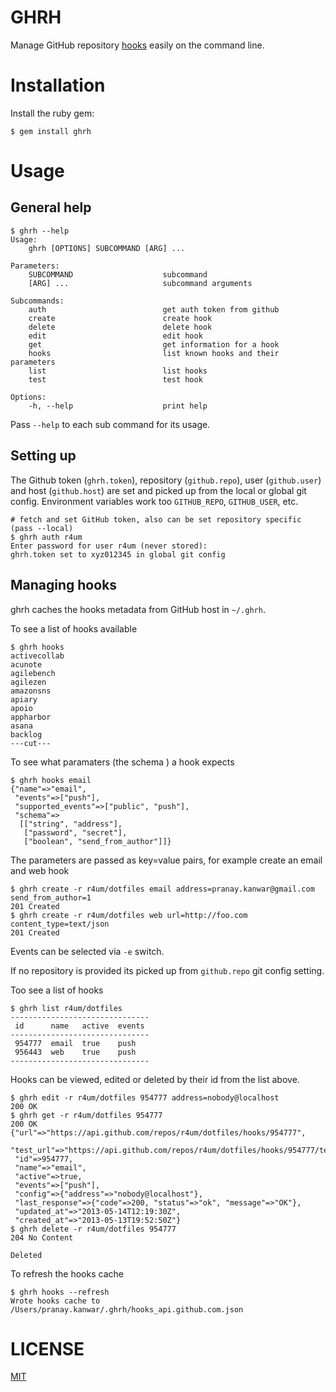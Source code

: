 # GHRH

Manage GitHub repository [hooks](http://developer.github.com/v3/repos/hooks/) easily on the command line.

# Installation

Install the ruby gem:

```
$ gem install ghrh
```

# Usage

## General help
```
$ ghrh --help
Usage:
    ghrh [OPTIONS] SUBCOMMAND [ARG] ...

Parameters:
    SUBCOMMAND                    subcommand
    [ARG] ...                     subcommand arguments

Subcommands:
    auth                          get auth token from github
    create                        create hook
    delete                        delete hook
    edit                          edit hook
    get                           get information for a hook
    hooks                         list known hooks and their parameters
    list                          list hooks
    test                          test hook

Options:
    -h, --help                    print help
```
Pass `--help` to each sub command for its usage.

## Setting up
The Github token (`ghrh.token`), repository (`github.repo`), user (`github.user`) and host (`github.host`) are set and picked up from
the local or global git config. Environment variables work too `GITHUB_REPO`, `GITHUB_USER`, etc.

```
# fetch and set GitHub token, also can be set repository specific (pass --local)
$ ghrh auth r4um
Enter password for user r4um (never stored):
ghrh.token set to xyz012345 in global git config
```

## Managing hooks

ghrh caches the hooks metadata from GitHub host in `~/.ghrh`.

To see a list of hooks available
```
$ ghrh hooks
activecollab
acunote
agilebench
agilezen
amazonsns
apiary
apoio
appharbor
asana
backlog
---cut---
```

To see what paramaters (the schema ) a hook expects
```
$ ghrh hooks email
{"name"=>"email",
 "events"=>["push"],
 "supported_events"=>["public", "push"],
 "schema"=>
  [["string", "address"],
   ["password", "secret"],
   ["boolean", "send_from_author"]]}
```

The parameters are passed as key=value pairs, for example create an email and web hook
```
$ ghrh create -r r4um/dotfiles email address=pranay.kanwar@gmail.com send_from_author=1
201 Created
$ ghrh create -r r4um/dotfiles web url=http://foo.com content_type=text/json
201 Created
```
Events can be selected via `-e` switch.

If no repository is provided its picked up from `github.repo` git config setting.

Too see a list of hooks

```
$ ghrh list r4um/dotfiles
-------------------------------
 id      name   active  events
-------------------------------
 954777  email  true    push
 956443  web    true    push
-------------------------------
```

Hooks can be viewed, edited or deleted by their id from the list above.

```
$ ghrh edit -r r4um/dotfiles 954777 address=nobody@localhost
200 OK
$ ghrh get -r r4um/dotfiles 954777
200 OK
{"url"=>"https://api.github.com/repos/r4um/dotfiles/hooks/954777",
 "test_url"=>"https://api.github.com/repos/r4um/dotfiles/hooks/954777/test",
 "id"=>954777,
 "name"=>"email",
 "active"=>true,
 "events"=>["push"],
 "config"=>{"address"=>"nobody@localhost"},
 "last_response"=>{"code"=>200, "status"=>"ok", "message"=>"OK"},
 "updated_at"=>"2013-05-14T12:19:30Z",
 "created_at"=>"2013-05-13T19:52:50Z"}
$ ghrh delete -r r4um/dotfiles 954777
204 No Content

Deleted
```

To refresh the hooks cache
```
$ ghrh hooks --refresh
Wrote hooks cache to /Users/pranay.kanwar/.ghrh/hooks_api.github.com.json
```

# LICENSE
[MIT](LICENSE)
